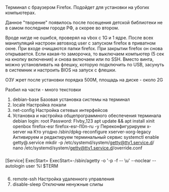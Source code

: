Терминал с браузером Firefox. Подойдет для установки на убогих компьютерах.

Данное "творение"  появилось после посещения детской библиотеки не в самом последнем городе РФ, а скорее во втором.

Вроде нигде не ошибся, проверял на vbox с 1G и 1 ядре.
После всех манипуляций настроен автовход user с запуском firefox в приватном окне.
При входе очищаются папки firefox.
При закрытии firefox он снова открывается.
Если какая-то заморочка, то выключаем компьютер (5 сек на кнопку включения) и снова включаем или по SSH.
Вместо винта, можно установливать на флешку, которую подключить по USB, засунуть в системник и настроить BIOS на запуск с флешки.

ОЗУ жрет после установки порядка 500М, площадь на диске - около 2G

Разбил на части - много текстовки

1. debian-base Базовая установка системы на терминал
2. locale Настройка локали
3. net-config Настройка сетевых интерфейсов
4. Установка и настройка общепрограммного обеспечения терминала
 debian login: root
 Password: Flvby_123
 apt update && apt install xinit openbox firefox-esr firefox-esr-l10n-ru -y
 Переконфигурируем x-server на Кто угодно
 /sbin/dpkg-reconfigure xserver-xorg-legacy
 Активируем и редактируем терминальный сервис
 systemctl enable getty@.service
 mkdir -p /etc/systemd/system/getty@tty1.service.d/
 nano /etc/systemd/system/getty@tty1.service.d/override.conf
 #####
 [Service]
 ExecStart=
 ExecStart=-/sbin/agetty -o '-p -f -- \\u' --noclear --autologin user %I $TERM 
 #####
6. remote-ssh Настройка удаленного управления
7. disable-sleep Отключим ненужные слипы

